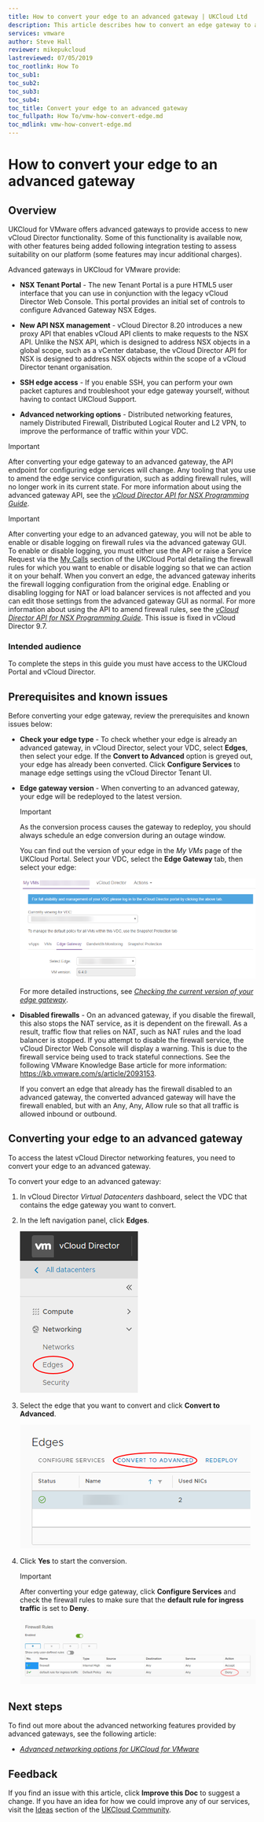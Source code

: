 ```yaml
---
title: How to convert your edge to an advanced gateway | UKCloud Ltd
description: This article describes how to convert an edge gateway to an advanced gateway to access advanced functionality
services: vmware
author: Steve Hall
reviewer: mikepukcloud
lastreviewed: 07/05/2019
toc_rootlink: How To
toc_sub1: 
toc_sub2:
toc_sub3:
toc_sub4:
toc_title: Convert your edge to an advanced gateway
toc_fullpath: How To/vmw-how-convert-edge.md
toc_mdlink: vmw-how-convert-edge.md
---
```


# How to convert your edge to an advanced gateway

## Overview

UKCloud for VMware offers advanced gateways to provide access to new vCloud Director functionality. Some of this functionality is available now, with other features being added following integration testing to assess suitability on our platform (some features may incur additional charges).

Advanced gateways in UKCloud for VMware provide:

- **NSX Tenant Portal** - The new Tenant Portal is a pure HTML5 user interface that you can use in conjunction with the legacy vCloud Director Web Console. This portal provides an initial set of controls to configure Advanced Gateway NSX Edges.

- **New API NSX management** - vCloud Director 8.20 introduces a new proxy API that enables vCloud API clients to make requests to the NSX API. Unlike the NSX API, which is designed to address NSX objects in a global scope, such as a vCenter database, the vCloud Director API for NSX is designed to address NSX objects within the scope of a vCloud Director tenant organisation.

- **SSH edge access** - If you enable SSH, you can perform your own packet captures and troubleshoot your edge gateway yourself, without having to contact UKCloud Support.

- **Advanced networking options** - Distributed networking features, namely Distributed Firewall, Distributed Logical Router and L2 VPN, to improve the performance of traffic within your VDC.

> [!IMPORTANT]
> After converting your edge gateway to an advanced gateway, the API endpoint for configuring edge services will change. Any tooling that you use to amend the edge service configuration, such as adding firewall rules, will no longer work in its current state. For more information about using the advanced gateway API, see the [*vCloud Director API for NSX Programming Guide*](https://pubs.vmware.com/vcd-820/topic/com.vmware.ICbase/PDF/vcloud_nsx_api_guide_27_0.pdf).

> [!IMPORTANT]
> After converting your edge to an advanced gateway, you will not be able to enable or disable logging on firewall rules via the advanced gateway GUI. To enable or disable logging, you must either use the API or raise a Service Request via the [My Calls](https://portal.skyscapecloud.com/support/ivanti) section of the UKCloud Portal detailing the firewall rules for which you want to enable or disable logging so that we can action it on your behalf. When you convert an edge, the advanced gateway inherits the firewall logging configuration from the original edge. Enabling or disabling logging for NAT or load balancer services is not affected and you can edit those settings from the advanced gateway GUI as normal. For more information about using the API to amend firewall rules, see the [*vCloud Director API for NSX Programming Guide*](https://pubs.vmware.com/vcd-820/topic/com.vmware.ICbase/PDF/vcloud_nsx_api_guide_27_0.pdf). This issue is fixed in vCloud Director 9.7.

### Intended audience

To complete the steps in this guide you must have access to the UKCloud Portal and vCloud Director.

## Prerequisites and known issues

Before converting your edge gateway, review the prerequisites and known issues below:

- **Check your edge type** - To check whether your edge is already an advanced gateway, in vCloud Director, select your VDC, select **Edges**, then select your edge. If the **Convert to Advanced** option is greyed out, your edge has already been converted. Click **Configure Services** to manage edge settings using the vCloud Director Tenant UI.

- **Edge gateway version** - When converting to an advanced gateway, your edge will be redeployed to the latest version.

    > [!IMPORTANT]
    > As the conversion process causes the gateway to redeploy, you should always schedule an edge conversion during an outage window.

    You can find out the version of your edge in the *My VMs* page of the UKCloud Portal. Select your VDC, select the **Edge Gateway** tab, then select your edge:

    ![Edge version in Portal](images/vmw-myvms-edge-version.png)

    For more detailed instructions, see [*Checking the current version of your edge gateway*](vmw-how-upgrade-edge.md#checking-the-current-version-of-your-edge-gateway).

- **Disabled firewalls** - On an advanced gateway, if you disable the firewall, this also stops the NAT service, as it is dependent on the firewall. As a result, traffic flow that relies on NAT, such as NAT rules and the load balancer is stopped. If you attempt to disable the firewall service, the vCloud Director Web Console will display a warning. This is due to the firewall service being used to track stateful connections. See the following VMware Knowledge Base article for more information: <https://kb.vmware.com/s/article/2093153>.

    If you convert an edge that already has the firewall disabled to an advanced gateway, the converted advanced gateway will have the firewall enabled, but with an Any, Any, Allow rule so that all traffic is allowed inbound or outbound.

## Converting your edge to an advanced gateway

To access the latest vCloud Director networking features, you need to convert your edge to an advanced gateway.

To convert your edge to an advanced gateway:

1. In vCloud Director *Virtual Datacenters* dashboard, select the VDC that contains the edge gateway you want to convert.

2. In the left navigation panel, click **Edges**.

    ![Edges menu option in vCloud Director](images/vmw-vcd-mnu-edges.png)

3. Select the edge that you want to convert and click **Convert to Advanced**.

    ![Convert to Advanced button](images/vmw-vcd-edge-btn-convert.png)

4. Click **Yes** to start the conversion.

    > [!IMPORTANT]
    > After converting your edge gateway, click **Configure Services** and check the firewall rules to make sure that the **default rule for ingress traffic** is set to **Deny**.

    ![Administration tab](images/conver-image-4.png)

## Next steps

To find out more about the advanced networking features provided by advanced gateways, see the following article:

- [*Advanced networking options for UKCloud for VMware*](vmw-ref-advanced-networking.md)

## Feedback

If you find an issue with this article, click **Improve this Doc** to suggest a change. If you have an idea for how we could improve any of our services, visit the [Ideas](https://community.ukcloud.com/ideas) section of the [UKCloud Community](https://community.ukcloud.com).
